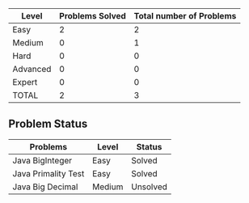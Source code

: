 |Level|Problems Solved|Total number of Problems|
|-----|---------------|------------------------|
|Easy|2|2|
|Medium|0|1|
|Hard|0|0|
|Advanced|0|0|
|Expert|0|0|
|TOTAL|2|3|

Problem Status
---

|Problems|Level|Status|
|--------|-----|------|
|Java BigInteger|Easy|Solved|
|Java Primality Test|Easy|Solved|
|Java Big Decimal|Medium|Unsolved|
